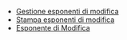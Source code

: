 - [Gestione esponenti di modifica](Sorgenti/MB/DOC_OGG/P_C£EM10)
- [Stampa esponenti di modifica](Sorgenti/MB/DOC_OGG/P_C£EM51A)
- [Esponente di Modifica](Sorgenti/MB/DOC_OGG/P_TSTIEM)
